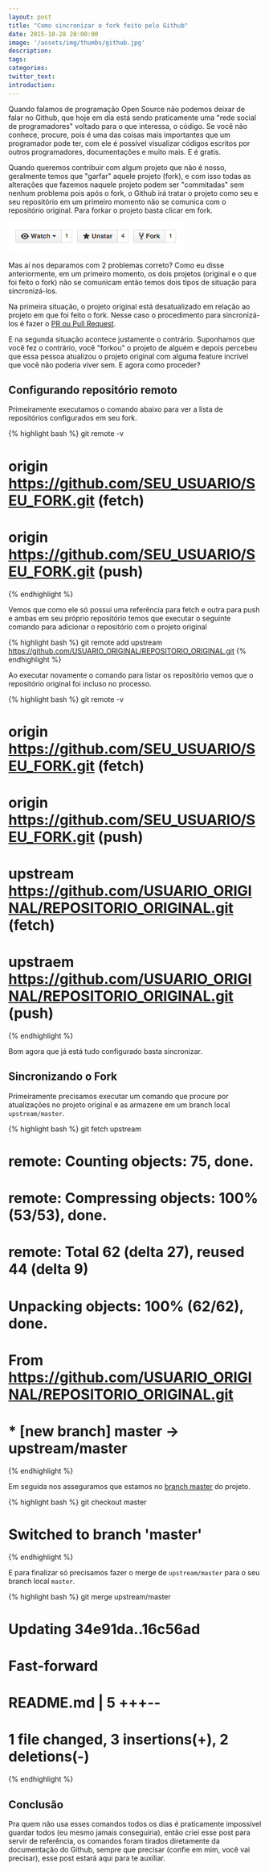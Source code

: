 ```yaml
---
layout: post
title: "Como sincronizar o fork feito pelo Github"
date: 2015-10-28 20:00:00
image: '/assets/img/thumbs/github.jpg'
description:
tags:
categories:
twitter_text:
introduction:
---
```


Quando falamos de programação Open Source não podemos deixar de falar no Github, que hoje em dia está sendo praticamente uma "rede social de programadores" voltado para o que interessa, o código. Se você não conhece, procure, pois é uma das coisas mais importantes que um programador pode ter, com ele é possível visualizar códigos escritos por outros programadores, documentações e muito mais. E é gratis.

Quando queremos contribuir com algum projeto que não é nosso, geralmente temos que "garfar" aquele projeto (fork), e com isso todas as alterações que fazemos naquele projeto podem ser "commitadas" sem nenhum problema pois após o fork, o Github irá tratar o projeto como seu e seu repositório em um primeiro momento não se comunica com o repositório original. Para forkar o projeto basta clicar em fork.

![Fork no Github](/assets/img/posts/sinc-fork-github/fork.png)

Mas aí nos deparamos com 2 problemas correto? Como eu disse anteriormente, em um primeiro momento, os dois projetos (original e o que foi feito o fork) não se comunicam então temos dois tipos de situação para sincronizá-los.

Na primeira situação, o projeto original está desatualizado em relação ao projeto em que foi feito o fork. Nesse caso o procedimento para sincronizá-los é fazer o [PR ou Pull Request](https://help.github.com/articles/using-pull-requests/). 

E na segunda situação acontece justamente o contrário. Suponhamos que você fez o contrário, você "forkou" o projeto de alguém e depois percebeu que essa pessoa atualizou o projeto original com alguma feature incrível que você não poderia viver sem. E agora como proceder?

## Configurando repositório remoto

Primeiramente executamos o comando abaixo para ver a lista de repositórios configurados em seu fork.

{% highlight bash %}
git remote -v
# origin  https://github.com/SEU_USUARIO/SEU_FORK.git (fetch)
# origin  https://github.com/SEU_USUARIO/SEU_FORK.git (push)
{% endhighlight %}

Vemos que como ele só possui uma referência para fetch e outra para push e ambas em seu próprio repositório temos que executar o seguinte comando para adicionar o repositório com o projeto original

{% highlight bash %}
git remote add upstream https://github.com/USUARIO_ORIGINAL/REPOSITORIO_ORIGINAL.git
{% endhighlight %}

Ao executar novamente o comando para listar os repositório vemos que o repositório original foi incluso no processo.

{% highlight bash %}
git remote -v
# origin  https://github.com/SEU_USUARIO/SEU_FORK.git (fetch)
# origin  https://github.com/SEU_USUARIO/SEU_FORK.git (push)
# upstream https://github.com/USUARIO_ORIGINAL/REPOSITORIO_ORIGINAL.git (fetch)
# upstraem https://github.com/USUARIO_ORIGINAL/REPOSITORIO_ORIGINAL.git (push)
{% endhighlight %}

Bom agora que já está tudo configurado basta sincronizar.

## Sincronizando o Fork

Primeiramente precisamos executar um comando que procure por atualizações no projeto original e as armazene em um branch local `upstream/master`.

{% highlight bash %}
git fetch upstream
# remote: Counting objects: 75, done.
# remote: Compressing objects: 100% (53/53), done.
# remote: Total 62 (delta 27), reused 44 (delta 9)
# Unpacking objects: 100% (62/62), done.
# From https://github.com/USUARIO_ORIGINAL/REPOSITORIO_ORIGINAL.git
#  * [new branch]      master     -> upstream/master
{% endhighlight %}

Em seguida nos asseguramos que estamos no [branch master](https://git-scm.com/book/en/v2/Git-Branching-Basic-Branching-and-Merging) do projeto.

{% highlight bash %}
git checkout master
# Switched to branch 'master'
{% endhighlight %}

E para finalizar só precisamos fazer o merge de `upstream/master` para o seu branch local `master`. 

{% highlight bash %}
git merge upstream/master
# Updating 34e91da..16c56ad
# Fast-forward
#  README.md                 |    5 +++--
#  1 file changed, 3 insertions(+), 2 deletions(-)
{% endhighlight %}

## Conclusão

Pra quem não usa esses comandos todos os dias é praticamente impossível guardar todos (eu mesmo jamais conseguiria), então criei esse post para servir de referência, os comandos foram tirados diretamente da documentação do Github, sempre que precisar (confie em mim, você vai precisar), esse post estará aqui para te auxiliar. 
